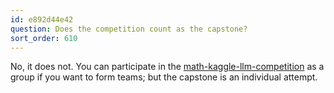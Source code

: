 ```yaml
---
id: e892d44e42
question: Does the competition count as the capstone?
sort_order: 610
---
```


No, it does not. You can participate in the [math-kaggle-llm-competition](https://datatalks-club.slack.com/archives/C0791HB4A58) as a group if you want to form teams; but the capstone is an individual attempt.